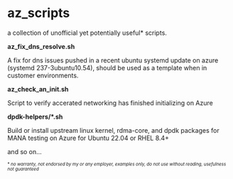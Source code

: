 # az_scripts
a collection of unofficial yet potentially useful* scripts.

**az_fix_dns_resolve.sh**

A fix for dns issues pushed in a recent ubuntu systemd update on azure (systemd 237-3ubuntu10.54), should be used as a template when in customer environments.

**az_check_an_init.sh**

Script to verify accerated networking has finished initializing on Azure

**dpdk-helpers/*.sh**

Build or install upstream linux kernel, rdma-core, and dpdk packages for MANA testing on Azure for Ubuntu 22.04 or RHEL 8.4+

and so on...

<sub><sub>* *no warranty, not endorsed by my or any employer, examples only, do not use without reading, usefulness not guaranteed*
